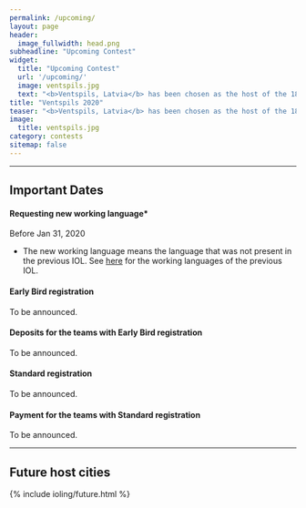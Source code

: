 ```yaml
---
permalink: /upcoming/
layout: page
header:
  image_fullwidth: head.png
subheadline: "Upcoming Contest"
widget:
  title: "Upcoming Contest"
  url: '/upcoming/'
  image: ventspils.jpg
  text: "<b>Ventspils, Latvia</b> has been chosen as the host of the 18th International Linguistics Olympiad on July 20 - 24, 2020."
title: "Ventspils 2020"
teaser: "<b>Ventspils, Latvia</b> has been chosen as the host of the 18th International Linguistics Olympiad on July 20 - 24, 2020."
image: 
  title: ventspils.jpg
category: contests
sitemap: false
---
```


---

## Important Dates

#### Requesting new working language*
Before Jan 31, 2020

* The new working language means the language that was not present in the previous IOL. See [here](/problems/2019/) for the working languages of the previous IOL.

#### Early Bird registration
To be announced.
<!-- Jan 12 – Jan 31, 2018 -->

#### Deposits for the teams with Early Bird registration
To be announced.
<!-- Feb 1 – Feb 15, 2018 -->

#### Standard registration
To be announced.
<!-- Feb 1 – Apr 30, 2018 -->

#### Payment for the teams with Standard registration
To be announced.
<!-- Feb 1 – Apr 30, 2018 -->

---

## Future host cities

<p />

{% include ioling/future.html %}